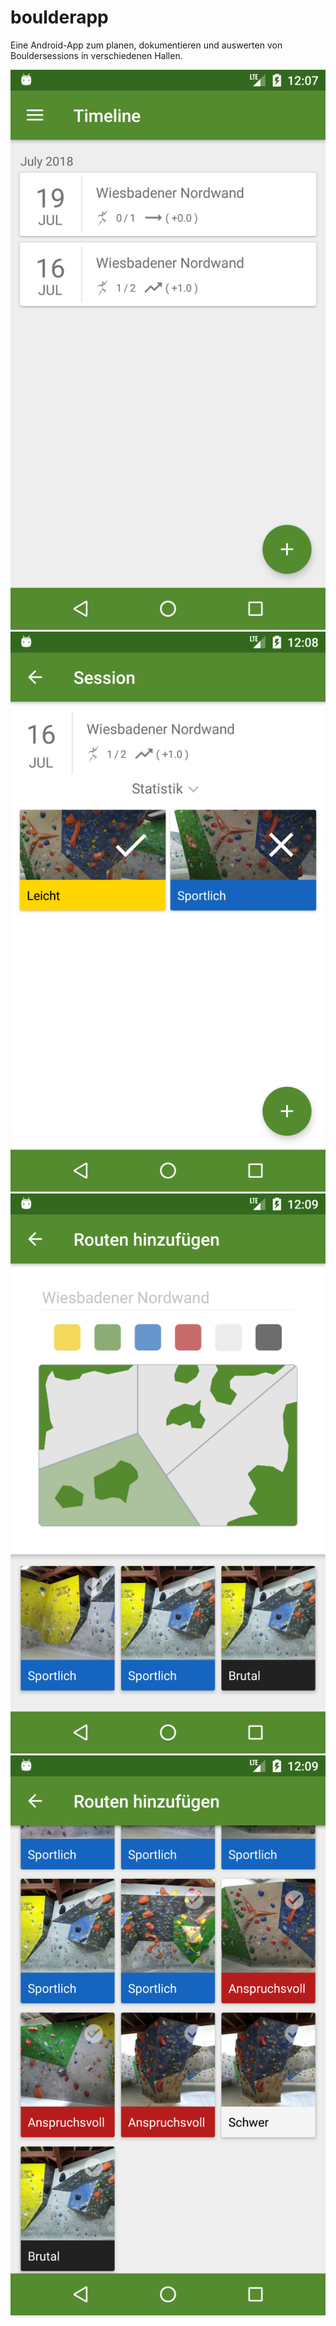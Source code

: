 # boulderapp

Eine Android-App zum planen, dokumentieren und auswerten von Bouldersessions in verschiedenen Hallen.

![Timeline](readme_images/screen1.png)
![Session](readme_images/screen2.png)
![Routensuche](readme_images/screen3.png)
![Routensuche](readme_images/screen4.png)